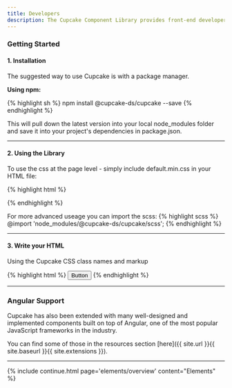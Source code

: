 ```yaml
---
title: Developers
description: The Cupcake Component Library provides front-end developers & engineers a collection of reusable HTML and SCSS partials to build user interfaces.
---
```



### Getting Started

#### 1. Installation

The suggested way to use Cupcake is with a package manager.

**Using npm:**

{% highlight sh %}
npm install @cupcake-ds/cupcake  --save
{% endhighlight %}

This will pull down the latest version into your local node_modules folder and save it into your project's dependencies in package.json.


--- 


#### 2. Using the Library

To use the css at the page level - simply include default.min.css in your HTML file:

{% highlight html %}
<link rel="stylesheet" href="path/to/node_modules/@cupcake-ds/cupcake/cupcake.min.css">
{% endhighlight %}


For more advanced useage you can import the scss:
{% highlight scss %}
@import 'node_modules/@cupcake-ds/cupcake/scss';
{% endhighlight %}

--- 


#### 3. Write your HTML
Using the Cupcake CSS class names and markup

{% highlight html %}
<button class="c-btn c-btn-primary"> Button </button>
{% endhighlight %}


--- 


### Angular Support

Cupcake has also been extended with many well-designed and implemented components built on top of Angular, one of the most popular JavaScript frameworks in the industry.


You can find some of those in the resources section [here]({{ site.url }}{{ site.baseurl }}{{ site.extensions }}).

---

{% include continue.html page='elements/overview' content="Elements" %}